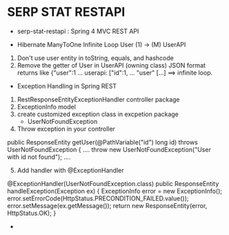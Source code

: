 # SERP STAT RESTAPI
* serp-stat-restapi : Spring 4 MVC REST API

* Hibernate ManyToOne Infinite Loop
User (1) -> (M) UserAPI
1. Don't use user entity in toString, equals, and hashcode
2. Remove the getter of User in UserAPI (owning class)
    JSON format returns like {"user":1 ... userapi: ["id":1, ... "user" [...] ==> infinite loop.

* Exception Handling in Spring REST
1. RestResponseEntityExceptionHandler controller package
2. ExceptionInfo model
3. create customized exception class in excpetion package
    * UserNotFoundException
4. Throw exception in your controller

public ResponseEntity<User> getUser(@PathVariable("id") long id) throws UserNotFoundException {
    ....
    throw new UserNotFoundException("User with id not found");
    ....

5. Add handler with @ExceptionHandler

  @ExceptionHandler(UserNotFoundException.class)
  public ResponseEntity<ExceptionInfo> handleException(Exception ex) {
    ExceptionInfo error = new ExceptionInfo();
    error.setErrorCode(HttpStatus.PRECONDITION_FAILED.value());
    error.setMessage(ex.getMessage());
    return new ResponseEntity<ExceptionInfo>(error, HttpStatus.OK);
  }


*

